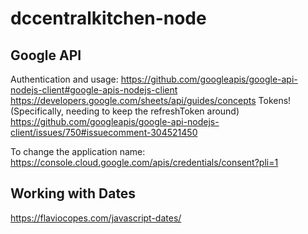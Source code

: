 # dccentralkitchen-node

## Google API

Authentication and usage: https://github.com/googleapis/google-api-nodejs-client#google-apis-nodejs-client
https://developers.google.com/sheets/api/guides/concepts
Tokens! (Specifically, needing to keep the refreshToken around) https://github.com/googleapis/google-api-nodejs-client/issues/750#issuecomment-304521450

To change the application name: https://console.cloud.google.com/apis/credentials/consent?pli=1

## Working with Dates

https://flaviocopes.com/javascript-dates/
